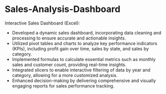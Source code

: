 # Sales-Analysis-Dashboard
Interactive Sales Dashboard (Excel):
- Developed a dynamic sales dashboard, incorporating data cleaning and processing to ensure accurate and actionable insights.
- Utilized pivot tables and charts to analyze key performance indicators (KPIs), including profit gain over time, sales by state, and sales by category.
- Implemented formulas to calculate essential metrics such as monthly sales and customer count, providing real-time insights.
- Integrated slicers to enable interactive filtering of data by year and category, allowing for a more customized analysis.
- Enhanced decision-making by delivering comprehensive and visually engaging reports for sales performance tracking.
